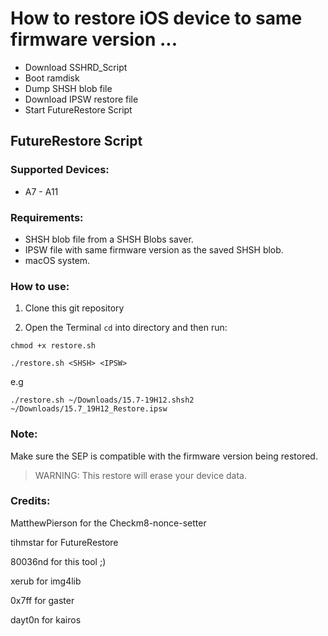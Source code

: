 # How to restore iOS device to same firmware version ...

- Download SSHRD_Script
- Boot ramdisk
- Dump SHSH blob file
- Download IPSW restore file
- Start FutureRestore Script

## FutureRestore Script

### Supported Devices:
- A7 - A11
 
### Requirements:

- SHSH blob file from a SHSH Blobs saver.
- IPSW file with same firmware version as the saved SHSH blob.
- macOS system.

### How to use:

1. Clone this git repository

2. Open the Terminal `cd` into directory and then run:

```
chmod +x restore.sh 
```

```
./restore.sh <SHSH> <IPSW>
```
e.g
```
./restore.sh ~/Downloads/15.7-19H12.shsh2 ~/Downloads/15.7_19H12_Restore.ipsw
```

### Note:

Make sure the SEP is compatible with the firmware version being restored.

> WARNING: This restore will erase your device data.

### Credits:

MatthewPierson for the Checkm8-nonce-setter

tihmstar for FutureRestore

80036nd for this tool ;)

xerub for img4lib

0x7ff for gaster

dayt0n for kairos
